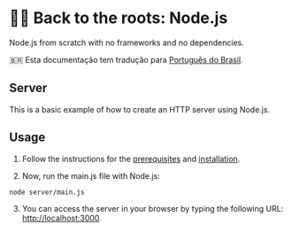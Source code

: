 # 🐢🚀 Back to the roots: Node.js

Node.js from scratch with no frameworks and no dependencies.

🇧🇷 Esta documentação tem tradução para [Português do Brasil](https://github.com/ricardospalves/back-to-the-roots-nodejs/blob/main/server/README.md).

## Server

This is a basic example of how to create an HTTP server using Node.js.

## Usage

1. Follow the instructions for the [prerequisites](https://github.com/ricardospalves/back-to-the-roots-nodejs?tab=readme-ov-file#prerequisites) and [installation](https://github.com/ricardospalves/back-to-the-roots-nodejs?tab=readme-ov-file#installation).

2. Now, run the main.js file with Node.js:

```bash
node server/main.js
```

3. You can access the server in your browser by typing the following URL: [http://localhost:3000](http://localhost:3000).

